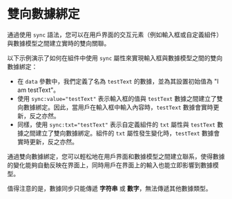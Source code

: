 # 雙向數據綁定

通過使用 `sync` 語法，您可以在用戶界面的交互元素（例如輸入框或自定義組件）與數據模型之間建立實時的雙向關聯。

以下示例演示了如何在組件中使用 `sync` 屬性來實現輸入框與數據模型之間的雙向數據綁定：

- 在 `data` 參數中，我們定義了名為 `testText` 的數據，並為其設置初始值為 "I am testText"。
- 使用 `sync:value="testText"` 表示輸入框的值與 `testText` 數據之間建立了雙向數據綁定。因此，當用戶在輸入框中輸入內容時，`testText` 數據會實時更新，反之亦然。
- 同樣，使用 `sync:txt="testText"` 表示自定義組件的 `txt` 屬性與 `testText` 數據之間建立了雙向數據綁定。組件的 `txt` 屬性發生變化時，`testText` 數據會實時更新，反之亦然。

通過雙向數據綁定，您可以輕松地在用戶界面和數據模型之間建立聯系，使得數據的變化能夠自動反映在界面上，同時用戶在界面上的輸入也能立即影響到數據模型。

值得注意的是，數據同步只能傳遞 **字符串** 或 **數字**，無法傳遞其他數據類型。

<a href="../../publics/examples/sync/demo.html" preview demo></a>
<a href="../../publics/examples/sync/test-demo.html" main demo></a>
<a href="../../publics/examples/sync/custom-input.html" demo></a>

